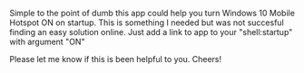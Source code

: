 Simple to the point of dumb this app could help you turn Windows 10 Mobile Hotspot ON on startup. This is something I needed but was not succesful finding an easy solution online.
Just add a link to app to your "shell:startup" with argument "ON"

Please let me know if this is been helpful to you.
Cheers!
